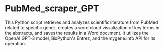 # PubMed_scraper_GPT
This Python script retrieves and analyzes scientific literature from PubMed related to specific genes, creates a word cloud visualization of key terms in the abstracts, and saves the results in a Word document. It utilizes the OpenAI GPT-3 model, BioPython's Entrez, and the mygene.info API for its operation.
